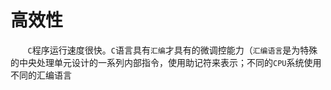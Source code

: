# 高效性

&nbsp;&nbsp;&nbsp;&nbsp;&nbsp;&nbsp;&nbsp;`C`程序运行速度很快。`C`语言具有`汇编`才具有的微调控能力（`汇编语言`是为特殊的中央处理单元设计的一系列内部指令，使用助记符来表示；不同的`CPU`系统使用不同的汇编语言